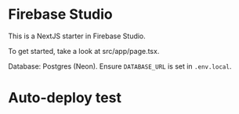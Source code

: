 # Firebase Studio

This is a NextJS starter in Firebase Studio.

To get started, take a look at src/app/page.tsx.

Database: Postgres (Neon). Ensure `DATABASE_URL` is set in `.env.local`.
# Auto-deploy test
